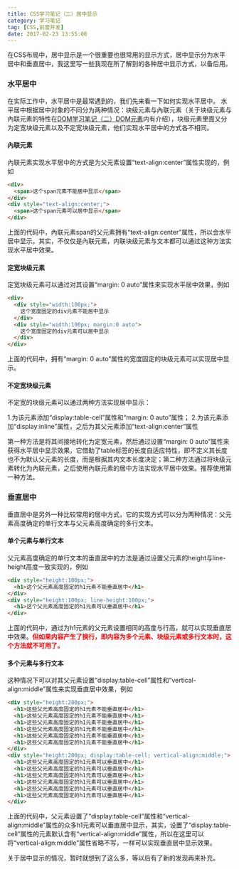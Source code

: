 ```yaml
---
title: CSS学习笔记（二）居中显示
category: 学习笔记
tag: [CSS,前度开发]
date: 2017-02-23 13:55:00
---
```


在CSS布局中，居中显示是一个很重要也很常用的显示方式，居中显示分为水平居中和垂直居中，我这里写一些我现在所了解到的各种居中显示方式，以备后用。<!--more-->

### 水平居中
在实际工作中，水平居中是最常遇到的，我们先来看一下如何实现水平居中。
水平居中根据居中对象的不同分为两种情况：块级元素与內联元素（关于块级元素与內联元素的特性在[DOM学习笔记（二）DOM元素](https://kannnnng.github.io/2017/02/17/DOM%e5%ad%a6%e4%b9%a0%e7%ac%94%e8%ae%b0%ef%bc%88%e4%ba%8c%ef%bc%89DOM%e5%85%83%e7%b4%a0/)内有介绍），块级元素里面又分为定宽块级元素以及不定宽块级元素，他们实现水平居中的方式各不相同。

#### 內联元素
內联元素实现水平居中的方式是为父元素设置“text-align:center”属性实现的，例如
``` html
<div>
  <span>这个span元素不能居中显示</span>
</div>
<div style="text-align:center;">
  <span>这个span元素可以居中显示</span>
</div>
```
上面的代码中，內联元素span的父元素拥有“text-align:center”属性，所以会水平居中显示。其实，不仅仅是內联元素，内联块级元素与文本都可以通过这种方法实现水平居中效果。

#### 定宽块级元素
定宽块级元素可以通过对其设置“margin: 0 auto”属性来实现水平居中效果，例如
``` html
<div>
  <div style="width:100px;">
    这个宽度固定的div元素不能居中显示
  </div>
  <div style="width:100px; margin:0 auto">
    这个宽度固定的div元素可以居中显示
  </div>
</div>
```
上面的代码中，拥有“margin: 0 auto”属性的宽度固定的块级元素可以实现居中显示。

#### 不定宽块级元素
不定宽的块级元素可以通过两种方法实现居中显示：

1.为该元素添加“display:table-cell”属性和“margin: 0 auto”属性；
2.为该元素添加“display:inline”属性，之后为其父元素添加“text-align:center”属性

第一种方法是将其间接地转化为定宽元素，然后通过设置“margin: 0 auto”属性来获得水平居中显示效果，它借助了table标签的长度自适应特性，即不定义其长度也不为默认父元素的长度，而是根据其内文本长度决定；第二种方法通过将块级元素转化为內联元素，之后使用內联元素的居中方法实现水平居中效果。推荐使用第一种方法。

### 垂直居中
垂直居中是另外一种比较常用的居中方式，它的实现方式可以分为两种情况：父元素高度确定的单行文本与父元素高度确定的多行文本。

#### 单个元素与单行文本
父元素高度确定的单行文本的垂直居中的方法是通过设置父元素的height与line-height高度一致实现的，例如
``` html
<div style="height:100px;">
  <h1>这个父元素高度固定的h1元素不能垂直居中</h1>
</div>
<div style="height:100px; line-height:100px;">
  <h1>这个父元素高度固定的h1元素可以垂直居中</h1>
</div>
```
上面的代码中，通过为h1元素的父元素设置相同的高度与行高，就可以实现垂直居中效果。<span style="color: red; font-weight: bold">但如果内容产生了换行，即内容为多个元素、块级元素或多行文本时，这个方法就不可用了。</span>

#### 多个元素与多行文本
这种情况下可以对其父元素设置“display:table-cell”属性和“vertical-align:middle”属性来实现垂直居中效果，例如
``` html
<div style="height:200px;">
  <h1>这些父元素高度固定的h1元素不能垂直居中</h1>
  <h1>这些父元素高度固定的h1元素不能垂直居中</h1>
  <h1>这些父元素高度固定的h1元素不能垂直居中</h1>
  <h1>这些父元素高度固定的h1元素不能垂直居中</h1>
  <h1>这些父元素高度固定的h1元素不能垂直居中</h1>
  <h1>这些父元素高度固定的h1元素不能垂直居中</h1>
</div>
<div style="height:200px; display:table-cell; vertical-align:middle;">
  <h1>这些父元素高度固定的h1元素可以垂直居中</h1>
  <h1>这些父元素高度固定的h1元素可以垂直居中</h1>
  <h1>这些父元素高度固定的h1元素可以垂直居中</h1>
  <h1>这些父元素高度固定的h1元素可以垂直居中</h1>
  <h1>这些父元素高度固定的h1元素可以垂直居中</h1>
  <h1>这些父元素高度固定的h1元素可以垂直居中</h1>
</div>
```
上面的代码中，父元素设置了“display:table-cell”属性和“vertical-align:middle”属性的众多h1元素可以垂直居中显示，其实，设置了“display:table-cell”属性的元素默认含有“vertical-align:middle”属性，所以在这里可以将“vertical-align:middle”属性省略不写，一样可以实现垂直居中显示效果。

关于居中显示的情况，暂时就想到了这么多，等以后有了新的发现再来补充。